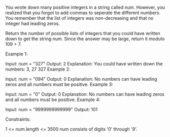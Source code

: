 You wrote down many positive integers in a string called num. However, you realized that you forgot to add commas to seperate the different numbers. You remember that the list of integers was non-decreasing and that no integer had leading zeros.

Return the number of possible lists of integers that you could have written down to get the string num. Since the answer may be large, return it modulo 109 + 7.

 

Example 1:

Input: num = "327"
Output: 2
Explanation: You could have written down the numbers:
3, 27
327
Example 2:

Input: num = "094"
Output: 0
Explanation: No numbers can have leading zeros and all numbers must be positive.
Example 3:

Input: num = "0"
Output: 0
Explanation: No numbers can have leading zeros and all numbers must be positive.
Example 4:

Input: num = "9999999999999"
Output: 101
 

Constraints:

1 <= num.length <= 3500
num consists of digits '0' through '9'.
